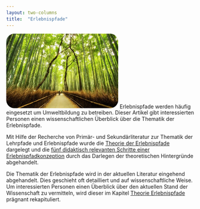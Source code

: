 ```yaml
---
layout: two-columns
title:  "Erlebnispfade"
---
```

<img class="leadimage left" width="300" title="Bambuspfad (Agustin Rafael Reyes / CC-BY-NC-SA)" src="leadimage-theorie-der-erlebnispfade-path-flickr-user-agustinrafaelreyes-cc-by-nc-sa-edited1.jpg"> Erlebnispfade werden häufig eingesetzt um Umweltbildung zu betreiben. Dieser Artikel gibt interessierten Personen einen wissenschaftlichen Überblick über die Thematik der Erlebnispfade.

Mit Hilfe der Recherche von Primär- und Sekundärliteratur zur Thematik der Lehrpfade und Erlebnispfade wurde die [Theorie der Erlebnispfade][1] dargelegt und die [fünf didaktisch relevanten Schritte einer Erlebnispfadkonzeption][2] durch das Darlegen der theoretischen Hintergründe abgehandelt.

Die Thematik der Erlebnispfade wird in der aktuellen Literatur eingehend abgehandelt. Dies geschieht oft detailliert und auf wissenschaftliche Weise. Um interessierten Personen einen Überblick über den aktuellen Stand der Wissenschaft zu vermitteln, wird dieser im Kapitel [Theorie Erlebnispfade][1] prägnant rekapituliert.

[1]: theorie-erlebnispfade/
[2]: konzeptschritte-eines-erlebnispfades/
